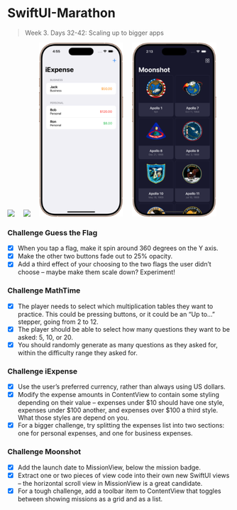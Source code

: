# SwiftUI-Marathon

> Week 3. Days 32-42: Scaling up to bigger apps

<img src="https://github.com/glbrom/SwiftUI-Marathon/blob/76e3a111cfd0d2c33d34678660ac5c996e21b755/Assets/Week%203/Guess%20the%20Flag.gif" width="190">&nbsp;&nbsp;&nbsp;&nbsp;&nbsp;<img src="https://github.com/glbrom/SwiftUI-Marathon/blob/ee472d69e826dbfbf024b54df1650199fa1e930f/Assets/Week%203/MathTime.gif" width="190">&nbsp;&nbsp;&nbsp;&nbsp;&nbsp;<img src="https://github.com/glbrom/SwiftUI-Marathon/blob/ee472d69e826dbfbf024b54df1650199fa1e930f/Assets/Week%203/iExpense.png" width="190">&nbsp;&nbsp;&nbsp;&nbsp;&nbsp;<img src="https://github.com/glbrom/SwiftUI-Marathon/blob/ee472d69e826dbfbf024b54df1650199fa1e930f/Assets/Week%203/Moonshot.png" width="190">&nbsp;&nbsp;&nbsp;&nbsp;&nbsp;

### Challenge Guess the Flag
- [x] When you tap a flag, make it spin around 360 degrees on the Y axis.
- [x] Make the other two buttons fade out to 25% opacity.
- [x] Add a third effect of your choosing to the two flags the user didn’t choose – maybe make them scale down? Experiment!

### Challenge MathTime
- [x] The player needs to select which multiplication tables they want to practice. This could be pressing buttons, or it could be an “Up to…” stepper, going from 2 to 12.
- [x] The player should be able to select how many questions they want to be asked: 5, 10, or 20.
- [x] You should randomly generate as many questions as they asked for, within the difficulty range they asked for.

### Challenge iExpense
- [x] Use the user’s preferred currency, rather than always using US dollars.
- [x] Modify the expense amounts in ContentView to contain some styling depending on their value – expenses under $10 should have one style, expenses under $100 another, and expenses over $100 a third style. What those styles are depend on you.
- [x] For a bigger challenge, try splitting the expenses list into two sections: one for personal expenses, and one for business expenses.

### Challenge Moonshot
- [x] Add the launch date to MissionView, below the mission badge.
- [x] Extract one or two pieces of view code into their own new SwiftUI views – the horizontal scroll view in MissionView is a great candidate.
- [x] For a tough challenge, add a toolbar item to ContentView that toggles between showing missions as a grid and as a list.
